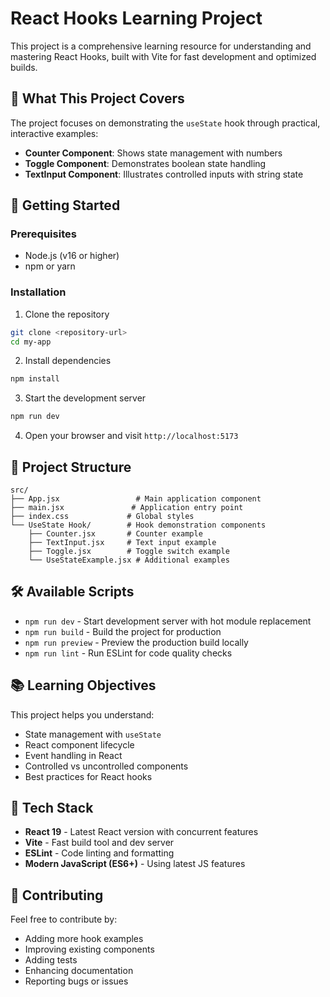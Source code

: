 # React Hooks Learning Project

This project is a comprehensive learning resource for understanding and mastering React Hooks, built with Vite for fast development and optimized builds.

## 🎯 What This Project Covers

The project focuses on demonstrating the `useState` hook through practical, interactive examples:

- **Counter Component**: Shows state management with numbers
- **Toggle Component**: Demonstrates boolean state handling
- **TextInput Component**: Illustrates controlled inputs with string state

## 🚀 Getting Started

### Prerequisites
- Node.js (v16 or higher)
- npm or yarn

### Installation

1. Clone the repository
```bash
git clone <repository-url>
cd my-app
```

2. Install dependencies
```bash
npm install
```

3. Start the development server
```bash
npm run dev
```

4. Open your browser and visit `http://localhost:5173`

## 📁 Project Structure

```
src/
├── App.jsx                 # Main application component
├── main.jsx               # Application entry point
├── index.css             # Global styles
└── UseState Hook/        # Hook demonstration components
    ├── Counter.jsx       # Counter example
    ├── TextInput.jsx     # Text input example
    ├── Toggle.jsx        # Toggle switch example
    └── UseStateExample.jsx # Additional examples
```

## 🛠️ Available Scripts

- `npm run dev` - Start development server with hot module replacement
- `npm run build` - Build the project for production
- `npm run preview` - Preview the production build locally
- `npm run lint` - Run ESLint for code quality checks

## 📚 Learning Objectives

This project helps you understand:
- State management with `useState`
- React component lifecycle
- Event handling in React
- Controlled vs uncontrolled components
- Best practices for React hooks

## 🔧 Tech Stack

- **React 19** - Latest React version with concurrent features
- **Vite** - Fast build tool and dev server
- **ESLint** - Code linting and formatting
- **Modern JavaScript (ES6+)** - Using latest JS features

## 🤝 Contributing

Feel free to contribute by:
- Adding more hook examples
- Improving existing components
- Adding tests
- Enhancing documentation
- Reporting bugs or issues
